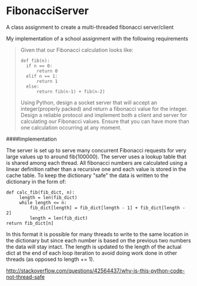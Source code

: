 # FibonacciServer
A class assignment to create a multi-threaded fibonacci server/client


My implementation of a school assignment with the following requirements

>Given that our Fibonacci calculation looks like:
>```
>def fib(n):
>   if n == 0:
>       return 0
>   elif n == 1:
>       return 1
>   else:
>       return fib(n-1) + fib(n-2)
>```
>
>Using Python, design a socket server that will accept an integer(properly packed) and return a fibonacci value for the integer. Design a
reliable protocol and implement both a client and server for calculating our Fibonacci values. Ensure that you can have more than one calculation occurring at any moment.

####Implementation

The server is set up to serve many concurrent Fibonacci requests for very large values up to around fib(100000). The server uses a lookup table that is shared among each thread. All fibonacci numbers are calculated using a linear definition rather than a recursive one and each value is stored in the cache table. To keep the dictionary "safe" the data is written to the dictionary in the form of:
```
def calc_fib(fib_dict, n):
     length = len(fib_dict)
     while length <= n:
         fib_dict[length] = fib_dict[length - 1] + fib_dict[length - 2]
         length = len(fib_dict)
return fib_dict[n]
```
In this format it is possible for many threads to write to the same location in the dictionary but since each number is based on the previous two numbers the data will stay intact. The length is updated to the length of the actual dict at the end of each loop iteration to avoid doing work done in other threads (as opposed to length += 1). 

http://stackoverflow.com/questions/42564437/why-is-this-python-code-not-thread-safe
